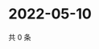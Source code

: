 # 2022-05-10

共 0 条

<!-- BEGIN WEIBO -->
<!-- 最后更新时间 Tue May 10 2022 22:11:38 GMT+0800 (China Standard Time) -->

<!-- END WEIBO -->
